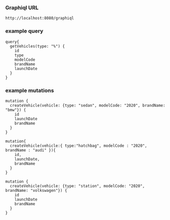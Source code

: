 
### Graphiql URL
`http://localhost:8080/graphiql`

### example query
```
query{
  getVehicles(type: "%") {
    id
    type
    modelCode
    brandName
    launchDate
  }
}
```

### example mutations
```
mutation {
  createVehicle(vehicle: {type: "sedan", modelCode: "2020", brandName: "bmw"}) {
    id
    launchDate
    brandName
  }
}

mutation{
  createVehicle(vehicle:{ type:"hatchbag", modelCode : "2020", brandName : "audi" }){
    id,
    launchDate,
    brandName
  }
}

mutation {
  createVehicle(vehicle: {type: "station", modelCode: "2020", brandName: "volkswagen"}) {
    id
    launchDate
    brandName
  }
}
```